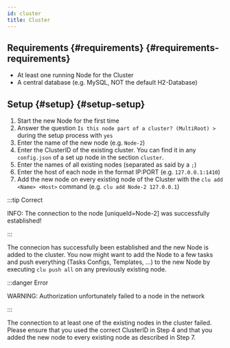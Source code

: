```yaml
---
id: cluster
title: Cluster
---
```


## Requirements {#requirements} {#requirements-requirements}
- At least one running Node for the Cluster
- A central database (e.g. MySQL, NOT the default H2-Database)
## Setup {#setup} {#setup-setup}
1. Start the new Node for the first time
2. Answer the question `Is this node part of a cluster? (MultiRoot) >` during the setup process with `yes`
3. Enter the name of the new node (e.g. `Node-2`)
4. Enter the ClusterID of the existing cluster. You can find it in any `config.json` of a set up node in the section `cluster`.
5. Enter the names of all existing nodes (separated as said by a `;`)
6. Enter the host of each node in the format IP:PORT (e.g. `127.0.0.1:1410`)
7. Add the new node on every existing node of the Cluster with the `clu add <Name> <Host>` command (e.g. `clu add Node-2 127.0.0.1`)

:::tip Correct

INFO: The connection to the node [uniqueId=Node-2] was successfully established!

:::

The connecion has successfully been established and the new Node is added to the cluster.
You now might want to add the Node to a few tasks and push everything (Tasks Configs, Templates, ...) to the new Node by executing `clu push all` on any previously existing node.

:::danger Error

WARNING: Authorization unfortunately failed to a node in the network

:::

The connection to at least one of the existing nodes in the cluster failed.
Please ensure that you used the correct ClusterID in Step 4 and that you added the new node to every existing node as described in Step 7.